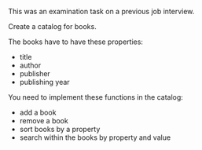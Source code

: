 This was an examination task on a previous job interview.

Create a catalog for books.

The books have to have these properties:
- title
- author
- publisher
- publishing year

You need to implement these functions in the catalog:
- add a book
- remove a book
- sort books by a property
- search within the books by property and value